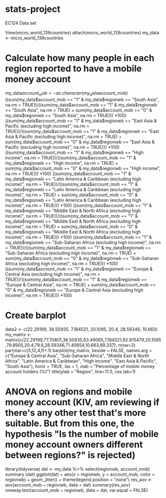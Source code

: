 # stats-project
EC124 Data set

View(micro_world_139countries)
attach(micro_world_139countries)
my_data <- micro_world_139countries

# Calculate how many people in each region reported to have a mobile money account 
my_data$account_mob <- as.character(my_data$account_mob)
((sum(my_data$account_mob == "1" & my_data$regionwb == "South Asia", na.rm = TRUE))/((sum(my_data$account_mob == "1" & my_data$regionwb == "South Asia", na.rm = TRUE) + sum(my_data$account_mob == "0" & my_data$regionwb == "South Asia", na.rm = TRUE))) *100)
((sum(my_data$account_mob == "1" & my_data$regionwb == "East Asia & Pacific (excluding high income)", na.rm = TRUE))/((sum(my_data$account_mob == "1" & my_data$regionwb == "East Asia & Pacific (excluding high income)", na.rm = TRUE) + sum(my_data$account_mob == "0" & my_data$regionwb == "East Asia & Pacific (excluding high income)", na.rm = TRUE))) *100)
((sum(my_data$account_mob == "1" & my_data$regionwb == "High income", na.rm = TRUE))/((sum(my_data$account_mob == "1" & my_data$regionwb == "High income", na.rm = TRUE) + sum(my_data$account_mob == "0" & my_data$regionwb == "High income", na.rm = TRUE))) *100)
((sum(my_data$account_mob == "1" & my_data$regionwb == "Latin America & Caribbean (excluding high income)", na.rm = TRUE))/((sum(my_data$account_mob == "1" & my_data$regionwb == "Latin America & Caribbean (excluding high income)", na.rm = TRUE) + sum(my_data$account_mob == "0" & my_data$regionwb == "Latin America & Caribbean (excluding high income)", na.rm = TRUE))) *100)
((sum(my_data$account_mob == "1" & my_data$regionwb == "Middle East & North Africa (excluding high income)", na.rm = TRUE))/((sum(my_data$account_mob == "1" & my_data$regionwb == "Middle East & North Africa (excluding high income)", na.rm = TRUE) + sum(my_data$account_mob == "0" & my_data$regionwb == "Middle East & North Africa (excluding high income)", na.rm = TRUE))) *100)
((sum(my_data$account_mob == "1" & my_data$regionwb == "Sub-Saharan Africa (excluding high income)", na.rm = TRUE))/((sum(my_data$account_mob == "1" & my_data$regionwb == "Sub-Saharan Africa (excluding high income)", na.rm = TRUE) + sum(my_data$account_mob == "0" & my_data$regionwb == "Sub-Saharan Africa (excluding high income)", na.rm = TRUE))) *100)
((sum(my_data$account_mob == "1" & my_data$regionwb == "Europe & Central Asia (excluding high income)", na.rm = TRUE))/((sum(my_data$account_mob == "1" & my_data$regionwb == "Europe & Central Asia", na.rm = TRUE) + sum(my_data$account_mob == "0" & my_data$regionwb == "Europe & Central Asia (excluding high income)", na.rm = TRUE))) *100)

# Create barplot
data2 <- c(22.29199, 36.50935, 7.184521, 20.1095, 20.4, 28.59346, 10.663)
my_matrix <- matrix(c(22.29199,77.70801,36.50935,63.49065,7.184521,92.815479,20.1095,79.8905,20.4,79.6,28.59346,71.40654,10.663,89.337), nrow=2)
par(mar=c(5,12,4,1)+.1)
barplot(my_matrix, beside = FALSE, names.arg = c("Europe & Central Asia", "Sub-Saharan Africa", "Middle East & North Africa", "Latin America & Caribbean", "High income", "East Asia & Pacific", "South Asia"), horiz = TRUE, las = 1, xlab = "Percentage of mobile money account holders (%)")
title(ylab = "Region", line=11.5, cex.lab=1)

# ANOVA on regions and mobile money account (KIV, am reviewing if there's any other test that's more suitable. But from this one, the hypothesis "Is the number of mobile money account owners different between regions?" is rejected)
library(tidyverse)
dat <- my_data %>%
  select(regionwb, account_mob)
summary (dat)
ggplot(dat) +
  aes(x = regionwb, y = account_mob, color = regionwb) +
  geom_jitter() +
  theme(legend.position = "none")
res_aov <- aov(account_mob ~ regionwb,
               data = dat)
summary(res_aov)
oneway.test(account_mob ~ regionwb, data = dat, var.equal = FALSE)

